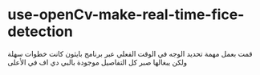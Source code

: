 # use-openCv-make-real-time-fice-detection
قمت بعمل مهمة تحديد الوجه في الوقت الفعلي عبر برنامج بايثون كانت خطوات سهلة ولكن يبغالها صبر كل التفاصيل موجودة بالبي دي اف في الأعلى 

